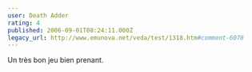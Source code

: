 ```yaml
---
user: Death Adder
rating: 4
published: 2006-09-01T08:24:11.000Z
legacy_url: http://www.emunova.net/veda/test/1318.htm#comment-6078
---
```

Un très bon jeu bien prenant.
